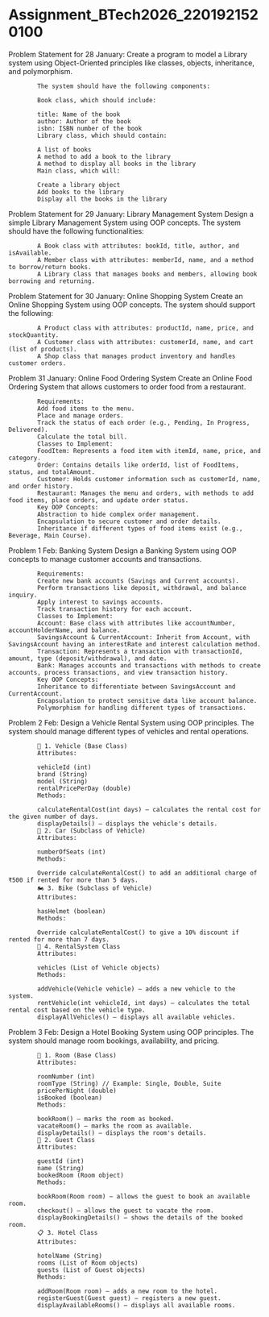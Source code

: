 # Assignment_BTech2026_2201921520100
Problem Statement for 28 January:
            Create a program to model a Library system using Object-Oriented principles like classes, objects, inheritance, and polymorphism.
            
            The system should have the following components:
            
            Book class, which should include:
            
            title: Name of the book
            author: Author of the book
            isbn: ISBN number of the book
            Library class, which should contain:
            
            A list of books
            A method to add a book to the library
            A method to display all books in the library
            Main class, which will:
            
            Create a library object
            Add books to the library
            Display all the books in the library
Problem Statement for 29 January: Library Management System
            Design a simple Library Management System using OOP concepts. The system should have the following functionalities:
            
            A Book class with attributes: bookId, title, author, and isAvailable.
            A Member class with attributes: memberId, name, and a method to borrow/return books.
            A Library class that manages books and members, allowing book borrowing and returning.
Problem Statement for 30 January:  Online Shopping System
            Create an Online Shopping System using OOP concepts. The system should support the following:

            A Product class with attributes: productId, name, price, and stockQuantity.
            A Customer class with attributes: customerId, name, and cart (list of products).
            A Shop class that manages product inventory and handles customer orders.
Problem 31 January: Online Food Ordering System
            Create an Online Food Ordering System that allows customers to order food from a restaurant.
            
            Requirements:
            Add food items to the menu.
            Place and manage orders.
            Track the status of each order (e.g., Pending, In Progress, Delivered).
            Calculate the total bill.
            Classes to Implement:
            FoodItem: Represents a food item with itemId, name, price, and category.
            Order: Contains details like orderId, list of FoodItems, status, and totalAmount.
            Customer: Holds customer information such as customerId, name, and order history.
            Restaurant: Manages the menu and orders, with methods to add food items, place orders, and update order status.
            Key OOP Concepts:
            Abstraction to hide complex order management.
            Encapsulation to secure customer and order details.
            Inheritance if different types of food items exist (e.g., Beverage, Main Course).
Problem 1 Feb: Banking System
            Design a Banking System using OOP concepts to manage customer accounts and transactions.
            
            Requirements:
            Create new bank accounts (Savings and Current accounts).
            Perform transactions like deposit, withdrawal, and balance inquiry.
            Apply interest to savings accounts.
            Track transaction history for each account.
            Classes to Implement:
            Account: Base class with attributes like accountNumber, accountHolderName, and balance.
            SavingsAccount & CurrentAccount: Inherit from Account, with SavingsAccount having an interestRate and interest calculation method.
            Transaction: Represents a transaction with transactionId, amount, type (deposit/withdrawal), and date.
            Bank: Manages accounts and transactions with methods to create accounts, process transactions, and view transaction history.
            Key OOP Concepts:
            Inheritance to differentiate between SavingsAccount and CurrentAccount.
            Encapsulation to protect sensitive data like account balance.
            Polymorphism for handling different types of transactions.
            
Problem 2 Feb: Design a Vehicle Rental System using OOP principles. The system should manage different types of vehicles and rental operations.

            🚗 1. Vehicle (Base Class)
            Attributes:
            
            vehicleId (int)
            brand (String)
            model (String)
            rentalPricePerDay (double)
            Methods:
            
            calculateRentalCost(int days) – calculates the rental cost for the given number of days.
            displayDetails() – displays the vehicle's details.
            🚙 2. Car (Subclass of Vehicle)
            Attributes:
            
            numberOfSeats (int)
            Methods:
            
            Override calculateRentalCost() to add an additional charge of ₹500 if rented for more than 5 days.
            🏍️ 3. Bike (Subclass of Vehicle)
            Attributes:
            
            hasHelmet (boolean)
            Methods:
            
            Override calculateRentalCost() to give a 10% discount if rented for more than 7 days.
            🚀 4. RentalSystem Class
            Attributes:
            
            vehicles (List of Vehicle objects)
            Methods:
            
            addVehicle(Vehicle vehicle) – adds a new vehicle to the system.
            rentVehicle(int vehicleId, int days) – calculates the total rental cost based on the vehicle type.
            displayAllVehicles() – displays all available vehicles.
Problem 3 Feb: Design a Hotel Booking System using OOP principles. The system should manage room bookings, availability, and pricing.

            🏨 1. Room (Base Class)
            Attributes:
            
            roomNumber (int)
            roomType (String) // Example: Single, Double, Suite
            pricePerNight (double)
            isBooked (boolean)
            Methods:
            
            bookRoom() – marks the room as booked.
            vacateRoom() – marks the room as available.
            displayDetails() – displays the room's details.
            👤 2. Guest Class
            Attributes:
            
            guestId (int)
            name (String)
            bookedRoom (Room object)
            Methods:
            
            bookRoom(Room room) – allows the guest to book an available room.
            checkout() – allows the guest to vacate the room.
            displayBookingDetails() – shows the details of the booked room.
            📋 3. Hotel Class
            Attributes:
            
            hotelName (String)
            rooms (List of Room objects)
            guests (List of Guest objects)
            Methods:
            
            addRoom(Room room) – adds a new room to the hotel.
            registerGuest(Guest guest) – registers a new guest.
            displayAvailableRooms() – displays all available rooms.
